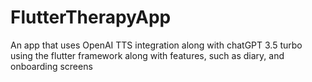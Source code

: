 # FlutterTherapyApp
An app that uses OpenAI TTS integration along with chatGPT 3.5 turbo using the flutter framework along with features, such as diary, and onboarding screens
